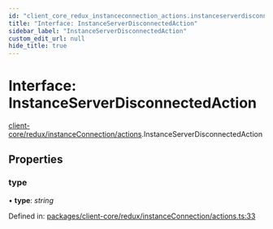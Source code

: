 ```yaml
---
id: "client_core_redux_instanceconnection_actions.instanceserverdisconnectedaction"
title: "Interface: InstanceServerDisconnectedAction"
sidebar_label: "InstanceServerDisconnectedAction"
custom_edit_url: null
hide_title: true
---
```


# Interface: InstanceServerDisconnectedAction

[client-core/redux/instanceConnection/actions](../modules/client_core_redux_instanceconnection_actions.md).InstanceServerDisconnectedAction

## Properties

### type

• **type**: *string*

Defined in: [packages/client-core/redux/instanceConnection/actions.ts:33](https://github.com/xr3ngine/xr3ngine/blob/5a0f83ed8/packages/client-core/redux/instanceConnection/actions.ts#L33)
